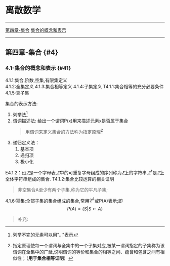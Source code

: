 
# 离散数学
---
[第四章-集合](#4)
[集合的概念和表示](#41)

---

## 第四章-集合 {#4}



### 4.1-集合的概念和表示 {#41}

4.1.1:集合,阶数,空集,有限集定义  
4.1.2:全集定义
4.1.3:集合相等定义
4.1.4:子集定义
T4.1.1:集合相等的充分必要条件
4.1.5:真子集

集合的表示方法:
1. 列举法[^1]
    [^1]: 列举不完的元素可以用"..."表示
2. 谓词描述法:
    给出一个谓词P(x)用来描述元素x是否属于集合
    >用谓词来定义集合的方法称为指定原理[^2]

[^2]: 指定原理使每一个谓词与全集中的一个子集对应,被某一谓词指定的子集称为该谓词在全集中的广延,说明谓词的等价和集合的相等之间、蕴含和包含之间有相似性；（**用于集合相等证明**）
3. 递归定义法：
   1. 基本项
   2. 递归项
   3. 极小化

E4.1.2：设$\varSigma$是一个字母表,$\varSigma$中的可重复字母组成的序列称为$\varSigma$上的字符串,$\varSigma^*$是$\varSigma$上全体字符串组成的集合.
T4.1.2:集合比较运算的相关证明
>非空集合A至少有两个子集,称为它的平凡子集;

4.1.6:幂集:全部子集的集合组成的集合,常用$2^A$或P(A)表示;即$$P(A) = \{S|S\subset A\}$$

>补充: